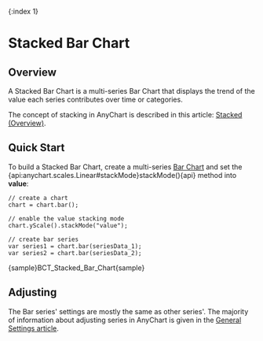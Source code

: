 {:index 1}
# Stacked Bar Chart

## Overview

A Stacked Bar Chart is a multi-series Bar Chart that displays the trend of the value each series contributes over time or categories.

The concept of stacking in AnyChart is described in this article: [Stacked (Overview)](../Overview).

## Quick Start

To build a Stacked Bar Chart, create a multi-series [Bar Chart](../../Bar_Chart) and set the {api:anychart.scales.Linear#stackMode}stackMode(){api} method into **value**:

```
// create a chart
chart = chart.bar();

// enable the value stacking mode
chart.yScale().stackMode("value");

// create bar series
var series1 = chart.bar(seriesData_1);
var series2 = chart.bar(seriesData_2);
```

{sample}BCT\_Stacked\_Bar\_Chart{sample}

## Adjusting

The Bar series' settings are mostly the same as other series'. The majority of information about adjusting series in AnyChart is given in the [General Settings article](../../General_Settings).